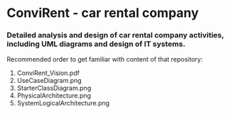 # ConviRent - car rental company

### Detailed analysis and design of car rental company activities, including UML diagrams and design of IT systems.

Recommended order to get familiar with content of that repository:
1) ConviRent_Vision.pdf
2) UseCaseDiagram.png
3) StarterClassDiagram.png
4) PhysicalArchitecture.png
5) SystemLogicalArchitecture.png
